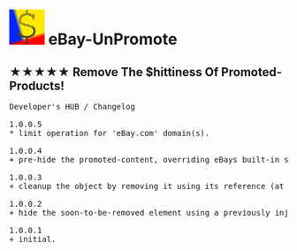 <h1><img src="resources/icon.png" height="64" width="64"/> eBay-UnPromote</h1>

<h2>★★★★★ Remove The $hittiness Of Promoted-Products!</h2>

<pre>
Developer's HUB / Changelog

1.0.0.5
* limit operation for 'eBay.com' domain(s).

1.0.0.4
+ pre-hide the promoted-content, overriding eBays built-in style-rules.

1.0.0.3
+ cleanup the object by removing it using its reference (at least try..).

1.0.0.2
+ hide the soon-to-be-removed element using a previously injected CSS-rule in 'at_document_start.css'.

1.0.0.1
+ initial.
</pre>

<!-- <a href="https://paypal.me/e1adkarak0"><img src="https://www.paypalobjects.com/webstatic/mktg/Logo/pp-logo-100px.png" alt="PayPal Donation"></a> -->